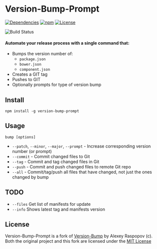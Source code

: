 # Version-Bump-Prompt

[![Dependencies](https://img.shields.io/david/bigstickcarpet/version-bump-prompt.svg)](https://david-dm.org/bigstickcarpet/version-bump-prompt)
[![npm](http://img.shields.io/npm/v/version-bump-prompt.svg)](https://www.npmjs.com/package/version-bump-prompt)
[![License](https://img.shields.io/npm/l/version-bump-prompt.svg)](http://en.wikipedia.org/wiki/MIT_License)

![Build Status](https://github.com/BigstickCarpet/version-bump-prompt/blob/master/screenshot.gif)

#### Automate your release process with a single command that:

 * Bumps the version number of:
     *  `package.json`
     *  `bower.json`
     *  `component.json`
 * Creates a GIT tag
 * Pushes to GIT
 * Optionally prompts for type of version bump

## Install

	npm install -g version-bump-prompt

## Usage

	bump [options]

 * `--patch`, `--minor`, `--major`, `--prompt` - Increase corresponding version number (or prompt)
 * `--commit` - Commit changed files to Git
 * `--tag` - Commit and tag changed files in Git
 * `--push` - Commit and push changed files to remote Git repo
 * `--all` - Commit/tag/push all files that have changed, not just the ones changed by bump
 
## TODO

 * `--files` Get list of manifests for update
 * `--info` Shows latest tag and manifests version

## License

Version-Bump-Prompt is a fork of [Version-Bump](https://github.com/alexeyraspopov/node-bump) by Alexey Raspopov (c).   
Both the original project and this fork are licensed under the [MIT License](http://en.wikipedia.org/wiki/MIT_License)  
